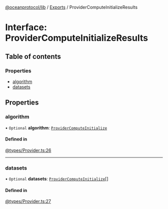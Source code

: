 [@oceanprotocol/lib](../README.md) / [Exports](../modules.md) / ProviderComputeInitializeResults

# Interface: ProviderComputeInitializeResults

## Table of contents

### Properties

- [algorithm](ProviderComputeInitializeResults.md#algorithm)
- [datasets](ProviderComputeInitializeResults.md#datasets)

## Properties

### algorithm

• `Optional` **algorithm**: [`ProviderComputeInitialize`](ProviderComputeInitialize.md)

#### Defined in

[@types/Provider.ts:26](https://github.com/oceanprotocol/ocean.js/blob/4f5a8cee/src/@types/Provider.ts#L26)

___

### datasets

• `Optional` **datasets**: [`ProviderComputeInitialize`](ProviderComputeInitialize.md)[]

#### Defined in

[@types/Provider.ts:27](https://github.com/oceanprotocol/ocean.js/blob/4f5a8cee/src/@types/Provider.ts#L27)
